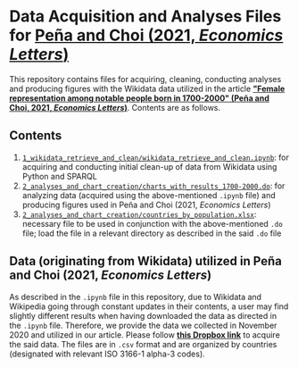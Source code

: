 # Data Acquisition and Analyses Files for [Peña and Choi (2021, *Economics Letters*)](https://www.sciencedirect.com/science/article/abs/pii/S0165176521002457)

This repository contains files for acquiring, cleaning, conducting analyses and producing figures with the Wikidata data utilized in the article **["Female representation among notable people born in 1700-2000" (Peña and Choi, 2021, *Economics Letters*)](https://www.sciencedirect.com/science/article/abs/pii/S0165176521002457)**. Contents are as follows.

## Contents

1. [`1_wikidata_retrieve_and_clean/wikidata_retrieve_and_clean.ipynb`](https://github.com/jtschoi/pena_choi_2021_econlet/blob/master/1_wikidata_retrieve_and_clean/wikidata_retrieve_and_clean.ipynb): for acquiring and conducting initial clean-up of data from Wikidata using Python and SPARQL
2. [`2_analyses_and_chart_creation/charts_with_results_1700-2000.do`](https://github.com/jtschoi/pena_choi_2021_econlet/blob/master/2_analyses_and_chart_creation/charts_with_results_1700-2000.do): for analyzing data (acquired using the above-mentioned `.ipynb` file) and producing figures used in Peña and Choi (2021, *Economics Letters*)
3. [`2_analyses_and_chart_creation/countries_by_population.xlsx`](https://github.com/jtschoi/pena_choi_2021_econlet/blob/master/2_analyses_and_chart_creation/countries_by_population.xlsx): necessary file to be used in conjunction with the above-mentioned `.do` file; load the file in a relevant directory as described in the said `.do` file

## Data (originating from Wikidata) utilized in Peña and Choi (2021, *Economics Letters*)

As described in the `.ipynb` file in this repository, due to Wikidata and Wikipedia going through constant updates in their contents, a user may find slightly different results when having downloaded the data as directed in the `.ipynb` file. Therefore, we provide the data we collected in November 2020 and utilized in our article. Please follow [**this Dropbox link**](https://www.dropbox.com/sh/fstus2hcedpd2od/AABtJ_irbh2SIhWQUJMgYbY3a?dl=0) to acquire the said data. The files are in `.csv` format and are organized by countries (designated with relevant ISO 3166-1 alpha-3 codes).
